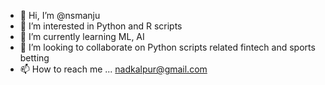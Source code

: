 - 👋 Hi, I’m @nsmanju
- 👀 I’m interested in Python and R scripts
- 🌱 I’m currently learning ML, AI
- 💞️ I’m looking to collaborate on Python scripts related fintech and sports betting
- 📫 How to reach me ... nadkalpur@gmail.com

<!---
nsmanju/nsmanju is a ✨ special ✨ repository because its `README.md` (this file) appears on your GitHub profile.
You can click the Preview link to take a look at your changes.
--->
